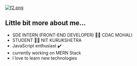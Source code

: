 [![f2.png](https://i.postimg.cc/hvcFG2MF/f2.png)](https://postimg.cc/dkHNHmzn)

## Little bit more about me...

 * SDE INTERN (FRONT-END DEVELOPER) :man_technologist:   CDAC MOHALI
 * STUDENT :man_student:  NIT KURUKSHETRA
 * JavaScript enthusiast :heavy_check_mark:
* currently working on MERN Stack
* I love to learn new technologies
